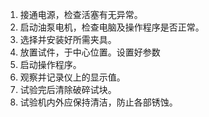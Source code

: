 1. 接通电源，检查活塞有无异常。
2. 启动油泵电机，检查电脑及操作程序是否正常。 
3. 选择并安装好所需夹具。
4. 放置试件，于中心位置。设置好参数
5. 启动操作程序。
6. 观察并记录仪上的显示值。
7. 试验完后清除破碎试块。 
8. 试验机内外应保持清洁，防止各部锈蚀。
